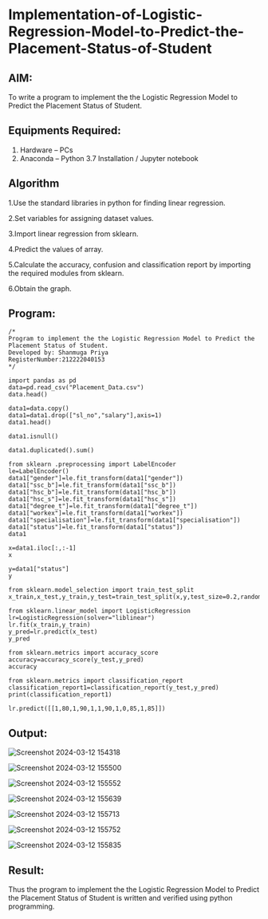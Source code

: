 # Implementation-of-Logistic-Regression-Model-to-Predict-the-Placement-Status-of-Student

## AIM:
To write a program to implement the the Logistic Regression Model to Predict the Placement Status of Student.

## Equipments Required:
1. Hardware – PCs
2. Anaconda – Python 3.7 Installation / Jupyter notebook

## Algorithm
1.Use the standard libraries in python for finding linear regression.

2.Set variables for assigning dataset values.

3.Import linear regression from sklearn.

4.Predict the values of array.

5.Calculate the accuracy, confusion and classification report by importing the required modules from sklearn.

6.Obtain the graph. 

## Program:
```
/*
Program to implement the the Logistic Regression Model to Predict the Placement Status of Student.
Developed by: Shanmuga Priya
RegisterNumber:212222040153  
*/

import pandas as pd
data=pd.read_csv("Placement_Data.csv")
data.head()

data1=data.copy()
data1=data1.drop(["sl_no","salary"],axis=1)
data1.head()

data1.isnull()

data1.duplicated().sum()

from sklearn .preprocessing import LabelEncoder
le=LabelEncoder()
data1["gender"]=le.fit_transform(data1["gender"])
data1["ssc_b"]=le.fit_transform(data1["ssc_b"])
data1["hsc_b"]=le.fit_transform(data1["hsc_b"])
data1["hsc_s"]=le.fit_transform(data1["hsc_s"])
data1["degree_t"]=le.fit_transform(data1["degree_t"])
data1["workex"]=le.fit_transform(data1["workex"])
data1["specialisation"]=le.fit_transform(data1["specialisation"])
data1["status"]=le.fit_transform(data1["status"])
data1

x=data1.iloc[:,:-1]
x

y=data1["status"]
y

from sklearn.model_selection import train_test_split
x_train,x_test,y_train,y_test=train_test_split(x,y,test_size=0.2,random_state=0)

from sklearn.linear_model import LogisticRegression
lr=LogisticRegression(solver="liblinear")
lr.fit(x_train,y_train)
y_pred=lr.predict(x_test)
y_pred

from sklearn.metrics import accuracy_score
accuracy=accuracy_score(y_test,y_pred)
accuracy

from sklearn.metrics import classification_report
classification_report1=classification_report(y_test,y_pred)
print(classification_report1)

lr.predict([[1,80,1,90,1,1,90,1,0,85,1,85]])
```

## Output:

![Screenshot 2024-03-12 154318](https://github.com/shanmugapriyatharani/Implementation-of-Logistic-Regression-Model-to-Predict-the-Placement-Status-of-Student/assets/119393427/abcc0e7a-30b5-4511-9a62-502a2963c9b9)

![Screenshot 2024-03-12 155500](https://github.com/shanmugapriyatharani/Implementation-of-Logistic-Regression-Model-to-Predict-the-Placement-Status-of-Student/assets/119393427/85eedcd8-a1a7-4dd4-affc-bb42559d6586)

![Screenshot 2024-03-12 155552](https://github.com/shanmugapriyatharani/Implementation-of-Logistic-Regression-Model-to-Predict-the-Placement-Status-of-Student/assets/119393427/848d408d-c1c1-4b7c-b81a-4b1eb93454b1)

![Screenshot 2024-03-12 155639](https://github.com/shanmugapriyatharani/Implementation-of-Logistic-Regression-Model-to-Predict-the-Placement-Status-of-Student/assets/119393427/b8cba504-b153-41cb-ba54-e522bac5e0c6)

![Screenshot 2024-03-12 155713](https://github.com/shanmugapriyatharani/Implementation-of-Logistic-Regression-Model-to-Predict-the-Placement-Status-of-Student/assets/119393427/1539179a-fe76-4300-870d-3168370f1150)

![Screenshot 2024-03-12 155752](https://github.com/shanmugapriyatharani/Implementation-of-Logistic-Regression-Model-to-Predict-the-Placement-Status-of-Student/assets/119393427/1ccbd934-4c43-42ad-9302-0447123db6b8)

![Screenshot 2024-03-12 155835](https://github.com/shanmugapriyatharani/Implementation-of-Logistic-Regression-Model-to-Predict-the-Placement-Status-of-Student/assets/119393427/e1e6c009-89b7-4c3b-a318-eff190d27e17)





## Result:
Thus the program to implement the the Logistic Regression Model to Predict the Placement Status of Student is written and verified using python programming.
